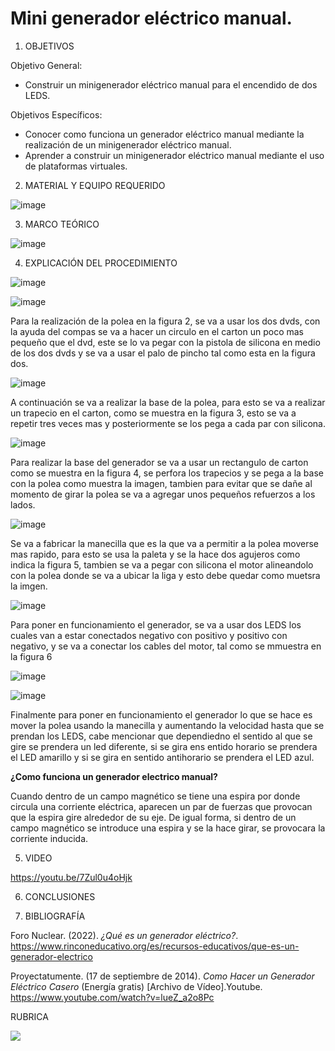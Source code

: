 # Mini generador eléctrico manual.

1. OBJETIVOS

Objetivo General:

* Construir un minigenerador eléctrico manual para el encendido de dos LEDS.

Objetivos Específicos:  

* Conocer como funciona un generador eléctrico manual mediante la realización de un minigenerador eléctrico manual.
* Aprender a construir un minigenerador eléctrico manual mediante el uso de plataformas virtuales.

2. MATERIAL Y EQUIPO REQUERIDO

![image](https://user-images.githubusercontent.com/93734334/156436137-a7d3a72c-1ce6-4def-9f35-6c165da4983b.png)

3. MARCO TEÓRICO 

![image](https://user-images.githubusercontent.com/93734334/156440952-92c223e8-14e6-413e-b88f-2ca1256d4944.png)

4. EXPLICACIÓN DEL PROCEDIMIENTO

![image](https://user-images.githubusercontent.com/93734334/156471233-ec7d9983-72d4-4226-bd27-79a6d0474460.png)

![image](https://user-images.githubusercontent.com/93734334/156475352-3f822ab0-6a80-486b-93e6-cae13220c2a9.png)

Para la realización de la polea en la figura 2, se va a usar los dos dvds, con la ayuda del compas se va a hacer un circulo  en el carton un poco mas pequeño que el dvd, este se lo va pegar con la pistola de silicona en medio de los dos dvds y se va a usar el palo de pincho tal como esta en la figura dos.

![image](https://user-images.githubusercontent.com/93734334/156475694-4945ae29-b8cd-4983-b4e5-d8b3fac487e1.png)

A continuación se va a realizar la base de la polea, para esto se va a realizar un trapecio en el carton, como se muestra en la figura 3, esto se va a repetir tres veces mas y posteriormente se los pega a cada par con silicona.

![image](https://user-images.githubusercontent.com/93734334/156476047-8221eb18-d70b-4208-8c19-2d122c45df3c.png)

Para realizar la base del generador se va a usar un rectangulo de carton como se muestra en la figura 4, se perfora los trapecios y se pega a la base con la polea como muestra la imagen, tambien para evitar que se dañe al momento de girar la polea se va a agregar unos pequeños refuerzos a los lados.

![image](https://user-images.githubusercontent.com/93734334/156476483-3570acf5-1895-42f3-8426-a7095b823509.png)

Se va a fabricar la manecilla que es la que va a permitir a la polea moverse mas rapido, para esto se usa la paleta y se la hace dos agujeros como indica la figura 5, tambien se va a pegar con silicona el motor alineandolo con la polea donde se va a ubicar la liga y esto debe quedar como muetsra la imgen.

![image](https://user-images.githubusercontent.com/93734334/156476854-b6fd91bc-4d3e-49b6-a6b0-57e3834fa6f5.png)

Para poner en funcionamiento el generador, se va a usar dos LEDS los cuales van a estar conectados negativo con positivo y positivo con negativo, y se va a conectar los cables del motor, tal como se mmuestra en la figura 6

![image](https://user-images.githubusercontent.com/93734334/156477009-1bac2326-0f7f-49fa-b700-2eccc7e51817.png)

![image](https://user-images.githubusercontent.com/93734334/156477055-2730c383-fbeb-4fec-a14b-ba30e162e2e0.png)

Finalmente para poner en funcionamiento el generador lo que se hace es mover la polea usando la manecilla y aumentando la velocidad hasta que se prendan los LEDS, cabe mencionar que dependiedno el sentido al que se gire se prendera un led diferente, si se gira ens entido horario se prendera el LED amarillo y si se gira en sentido antihorario se prendera el LED azul.

**¿Como funciona un generador electrico manual?**

Cuando dentro de un campo magnético se tiene una espira por donde circula una corriente eléctrica, aparecen un par de fuerzas que provocan que la espira gire alrededor de su eje. De igual forma, si dentro de un campo magnético se introduce una espira y se la hace girar, se provocara la corriente inducida.

5. VIDEO

https://youtu.be/7Zul0u4oHjk

6. CONCLUSIONES


7. BIBLIOGRAFÍA

Foro Nuclear. (2022). *¿Qué es un generador eléctrico?*. https://www.rinconeducativo.org/es/recursos-educativos/que-es-un-generador-electrico

Proyectatumente. (17 de septiembre de 2014). *Como Hacer un Generador Eléctrico Casero* (Energía gratis) [Archivo de Vídeo].Youtube. https://www.youtube.com/watch?v=lueZ_a2o8Pc

RUBRICA

![](https://github.com/doalulema/InformeLaboratorio/blob/main/Laboratorio.png)
